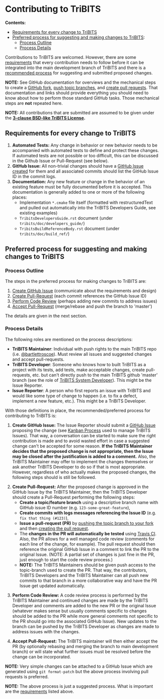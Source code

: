# Contributing to TriBITS

**Contents:**
* [Requirements for every change to TriBITS](#requirements)
* [Preferred process for suggesting and making changes to TriBITS](#process):
  * [Process Outline](#process_outline)
  * [Process Details](#process_details)

Contributions to TriBITS are welcomed.  However, there are some [requirements](#requirements) that every contribution needs to follow before it can be integrated into the main development branch of TriBITS and there is a [recommended process](#process) for suggesting and submitted proposed changes.

**NOTE:** See GitHub documentation for overviews and the mechanical steps to create a [GitHub fork](https://help.github.com/articles/about-forks/), [push topic branches](https://help.github.com/articles/pushing-to-a-remote/), and [create pull requests](https://help.github.com/articles/creating-a-pull-request/).  That documentation and links should provide everything you should need to know about how to perform those standard GitHub tasks.  Those mechanical steps are **not** repeated here.

**NOTE:** All contributions that are submitted are assumed to be given under the **[3-clause BSD-like TriBITS License](https://github.com/TriBITSPub/TriBITS/blob/master/tribits/Copyright.txt).**

<a name="requirements"/>

## Requirements for every change to TriBITS

1. **Automated Tests:** Any change in behavior or new behavior needs to be accompanied with automated tests to define and protect these changes.  If automated tests are not possible or too difficult, this can be discussed in the Github Issue or Pull-Request (see below).
2. **GitHub Issue:** All non-trivial changes should have a [GitHub Issue created](#process_create_issue) for them and all associated commits should list the GitHub Issue ID in the commit logs.
3. **Documentation:** Any new feature or change in the behavior of an existing feature must be fully documented before it is accepted.  This documentation is generally added to one or more of the following places:
   * Implementation `*.cmake` file itself (formatted with restructuredText and pulled out automatically into the TriBITS Developers Guide, see existing examples)
   * `TribitsDevelopersGuide.rst` document (under `tribits/doc/developers_guide/`)
   * `TribitsBuildReferenceBody.rst` document (under `tribits/doc/build_ref/`)

<a name="process">

## Preferred process for suggesting and making changes to TriBITS

<a name="process_outline">

### Process Outline

The steps in the preferred process for making changes to TriBITS are:

1. [Create GitHub Issue](#process_create_issue) (communicate about the requirements and design)
2. [Create Pull-Request](#process_create_pull_request) (each commit references the GitHub Issue ID)
3. [Perform Code Review](#process_code_review) (perhaps adding new commits to address issues)
4. [Accept Pull-Request](#process_accept_pull_request) (merge/rebase and push the branch to 'master')

The details are given in the next section.

<a name="process_details"/>

### Process Details

The following roles are mentioned on the process descriptions:
* **TriBITS Maintainer**: Individual with push rights to the main TriBITS repo (i.e. [@bartlettroscoe](https://github.com/bartlettroscoe)).  Must review all issues and suggested changes and accept pull-requests.
* **TriBITS Developer**: Someone who knows how to built TriBITS as a project with its tests, add tests, make acceptable changes, create pull-requests, etc. but can't directly push to the main TriBITS github 'master' branch (see the role of [TriBITS System Developer](https://tribits.org/doc/TribitsDevelopersGuide.html#tribits-developer-and-user-roles)).  This might be the Issue Reporter.
* **Issue Reporter**: A person who first reports an issue with TriBITS and would like some type of change to happen (i.e. to fix a defect, implement a new feature, etc.).  This might be a TriBITS Developer.

With those definitions in place, the recommended/preferred process for contributing to TriBITS is:

<a name="process_create_issue"/>

1. **Create GitHub Issue:** The Issue Reporter should submit a [GitHub Issue](https://github.com/TriBITSPub/TriBITS/issues) proposing the change (see [Kanban Process](https://github.com/TriBITSPub/TriBITS/wiki/Kanban-Process-for-Issue-Tracking) used to manage TriBITS Issues).  That way, a conversation can be started to make sure the right contribution is made and to avoid wasted effort in case a suggested change can't be accepted for some reason.  **If the TriBITS Maintainer decides that the proposed change is not appropriate, then the Issue may be closed after the justification is added to a comment.**  Also, the TriBITS Maintainer may offer to implement the changes themselves or ask another TriBITS Developer to do so if that is most appropriate.  However, regardless of who actually makes the proposed changes, the following steps should is still be followed.

<a name="process_create_pull_request"/>

2. **Create Pull-Request:** After the proposed change is approved in the GitHub Issue by the TriBITS Maintainer, then the TriBITS Developer should create a Pull-Request performing the following steps:
    * **Create a topic/feature branch** using a descriptive branch name with GitHub issue ID number (e.g. `123-some-great-feature`),
    * **Create commits with logs messages referencing the Issue ID** (e.g. `fix that thing (#123)`),
    * **Issue a pull-request (PR)** by [pushing the topic branch to your fork](https://help.github.com/articles/pushing-to-a-remote/) and then [creating the pull request](https://help.github.com/articles/creating-a-pull-request/).
    * The **changes in the PR will automatically be tested** using [Travis CI](https://travis-ci.org/TriBITSPub/TriBITS).  Also, the PR allows for a well managed code review (comments for each line of the change, for example).  The pull request should then reference the original GitHub Issue in a comment to link the PR to the original Issue.  (NOTE: A partial set of changes is just fine in the PR, just enough to start the code review process.)
    * **NOTE:** The TriBITS Maintainers should be given push access to the topic-branch used to create the PR.  That way, the contributors, TriBITS Developers and the TriBITS Maintainer can all push new commits to that branch in a more collaborative way and have the PR Issue get updated automatically.

<a name="process_code_review"/>

3. **Perform Code Review:** A code review process is performed by the TriBITS Maintainer and continued changes are made by the TriBITS Developer and comments are added to the new PR or the original Issue (whatever makes sense but usually comments specific to changes should be added to the PR while more general comments not specific to the PR should go into the associated GitHub Issue).  New updates to the branch can be pushed by the TriBITS Developer as changes are made to address issues with the changes.

<a name="process_accept_pull_request"/>

4. **Accept Pull-Request:** The TriBITS maintainer will then either accept the PR (by optionally rebasing and merging the branch to main development branch) or will state what further issues must be resolved before the change can be incorporated.

**NOTE:** Very simple changes can be attached to a GitHub Issue which are generated using `git format-patch` but the above process involving pull requests is preferred. 

**NOTE:** The above process is just a suggested process.  What is important are the [requirements](#requirements) listed above.
